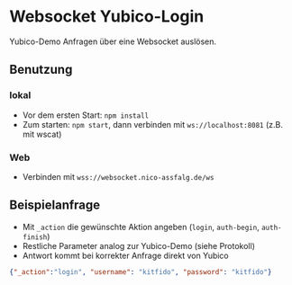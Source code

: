 # Websocket Yubico-Login

Yubico-Demo Anfragen über eine Websocket auslösen.

## Benutzung
### lokal
- Vor dem ersten Start: `npm install`
- Zum starten: `npm start`, dann verbinden mit `ws://localhost:8081` (z.B. mit wscat)
### Web
- Verbinden mit `wss://websocket.nico-assfalg.de/ws`

## Beispielanfrage
- Mit `_action` die gewünschte Aktion angeben (`login`, `auth-begin`, `auth-finish`)
- Restliche Parameter analog zur Yubico-Demo (siehe Protokoll) 
- Antwort kommt bei korrekter Anfrage direkt von Yubico
```json
{"_action":"login", "username": "kitfido", "password": "kitfido"}
```

